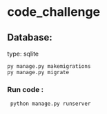 # code_challenge
## Database:
type: sqlite
```
py manage.py makemigrations
py manage.py migrate 
```

### Run code :

```
 python manage.py runserver 
```
